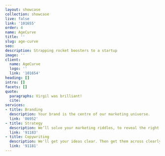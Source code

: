 ```yaml
---
layout: showcase
collection: showcase
live: false
link: '101655'
order: 4
name: AgeCurve
title: ''
slug: age-curve
seo: 
description: Strapping rocket boosters to a startup
image: ''
client:
  name: AgeCurve
  logo: ''
  link: '101654'
heading: []
intro: []
facets: []
quote:
  paragraphs: Virgil was brilliant!
  cite: 
services:
- title: Branding
  description: Your brand is the centre of our marketing universe.
  link: '86952'
- title: Strategy
  description: We’ll solve your marketing riddles, to reveal the right path.
  link: '91183'
- title: Copywriting
  description: We'll get your ideas clear. Then get them across clearly.
  link: '91181'
---
```


